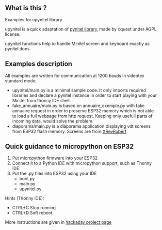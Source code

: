 ## What is this ?

Examples for upynitel library 

upynitel is a quick adaptation of [pynitel library](https://github.com/cquest/pynitel), made by cquest under AGPL license.

upynitel functions help to handle Minitel screen and keyboard exactly as pynitel does.

## Examples description

All examples are written for communication at 1200 bauds in videotex standard mode.

* upynitel/main.py is a minimal sample code. It only imports required libraries and declare a pynitel instance in order to start playing with your Minitel from thonny IDE shell.
* fake_annuaire/main.py is based on annuaire_exemple.py with fake annuaire request in order to preserve ESP32 memory which is not able to load a full webpage from http request. Keeping only usefull parts of incoming data, would solve the problem.
* diaporama/main.py is a diaporama application displaying vdt screens from ESP32 flash memory. Screens are from [XReyRobert](https://github.com/XReyRobert/VideotexPagesRepository/)

## Quick guidance to micropython on ESP32
1. Put micropython firmware into your ESP32
2. Connect it to a Python IDE with micropython support, such as Thonny IDE
3. Put the .py files into ESP32 using your IDE
   * boot.py
   * main.py
   * upynitel.py

Hints (Thonny IDE):
* CTRL+C Stop running
* CTRL+D Soft reboot

More instructions are given in [hackaday project page](https://hackaday.io/project/180473/instructions)
